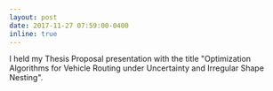 ```yaml
---
layout: post
date: 2017-11-27 07:59:00-0400
inline: true
---
```


I held my Thesis Proposal presentation with the title "Optimization Algorithms for Vehicle Routing under Uncertainty and Irregular Shape Nesting".
